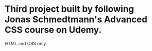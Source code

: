 # Third project built by following Jonas Schmedtmann's Advanced CSS course on Udemy.
HTML and CSS only.
